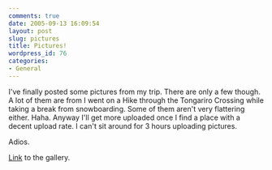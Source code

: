 ```yaml
---
comments: true
date: 2005-09-13 16:09:54
layout: post
slug: pictures
title: Pictures!
wordpress_id: 76
categories:
- General
---
```


I've finally posted some pictures from my trip. There are only a few though. A lot of them are from I went on a Hike through the Tongariro Crossing while taking a break from snowboarding. Some of them aren't very flattering either. Haha. Anyway I'll get more uploaded once I find a place with a decent upload rate. I can't sit around for 3 hours uploading pictures.

Adios.

[Link](http://www.isystech.net/gallery/) to the gallery.
